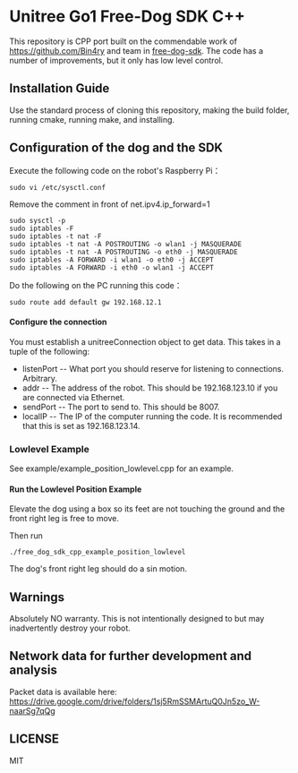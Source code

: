 # Unitree Go1 Free-Dog SDK C++

This repository is CPP port built on the commendable work of https://github.com/Bin4ry and team in [free-dog-sdk](https://github.com/Bin4ry/free-dog-sdk). The code has a number of improvements, but it only has low level control.

## Installation Guide

Use the standard process of cloning this repository, making the build folder, running cmake, running make, and installing.

## Configuration of the dog and the SDK

Execute the following code on the robot's Raspberry Pi：

```
sudo vi /etc/sysctl.conf
```

Remove the comment in front of net.ipv4.ip_forward=1

```
sudo sysctl -p
sudo iptables -F
sudo iptables -t nat -F
sudo iptables -t nat -A POSTROUTING -o wlan1 -j MASQUERADE
sudo iptables -t nat -A POSTROUTING -o eth0 -j MASQUERADE
sudo iptables -A FORWARD -i wlan1 -o eth0 -j ACCEPT
sudo iptables -A FORWARD -i eth0 -o wlan1 -j ACCEPT
```

Do the following on the PC running this code：

```
sudo route add default gw 192.168.12.1
```

#### Configure the connection

You must establish a unitreeConnection object to get data. This takes in a tuple of the following:

- listenPort -- What port you should reserve for listening to connections. Arbitrary.
- addr -- The address of the robot. This should be 192.168.123.10 if you are connected via Ethernet.
- sendPort -- The port to send to. This should be 8007.
- localIP -- The IP of the computer running the code. It is recommended that this is set as 192.168.123.14.

### Lowlevel Example

See example/example_position_lowlevel.cpp for an example.

#### Run the Lowlevel Position Example

Elevate the dog using a box so its feet are not touching the ground and the front right leg is free to move.

Then run

```
./free_dog_sdk_cpp_example_position_lowlevel
```

The dog's front right leg should do a sin motion.

## Warnings

Absolutely NO warranty. This is not intentionally designed to but may inadvertently destroy your robot.

## Network data for further development and analysis
Packet data is available here: https://drive.google.com/drive/folders/1sj5RmSSMArtuQ0Jn5zo_W-naarSg7qQg

## LICENSE

MIT
